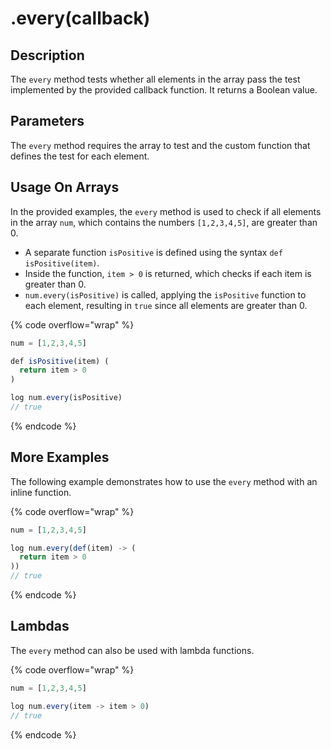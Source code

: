 # .every(callback)

## Description

The `every` method tests whether all elements in the array pass the test implemented by the provided callback function. It returns a Boolean value.

## Parameters

The `every` method requires the array to test and the custom function that defines the test for each element.

## Usage On Arrays

In the provided examples, the `every` method is used to check if all elements in the array `num`, which contains the numbers `[1,2,3,4,5]`, are greater than 0.

* A separate function `isPositive` is defined using the syntax `def isPositive(item)`.
* Inside the function, `item > 0` is returned, which checks if each item is greater than 0.
* `num.every(isPositive)` is called, applying the `isPositive` function to each element, resulting in `true` since all elements are greater than 0.

{% code overflow="wrap" %}
```javascript
num = [1,2,3,4,5]

def isPositive(item) (
  return item > 0
)

log num.every(isPositive)
// true
```
{% endcode %}


## More Examples

The following example demonstrates how to use the `every` method with an inline function.

{% code overflow="wrap" %}
```javascript
num = [1,2,3,4,5]

log num.every(def(item) -> (
  return item > 0
))
// true
```
{% endcode %}

## Lambdas

The `every` method can also be used with lambda functions.

{% code overflow="wrap" %}
```javascript
num = [1,2,3,4,5]

log num.every(item -> item > 0)
// true
```
{% endcode %}